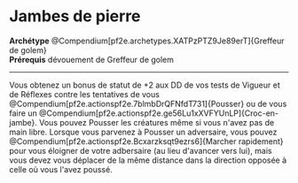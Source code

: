 # Jambes de pierre

<p><span><strong>Archétype</strong> @Compendium[pf2e.archetypes.XATPzPTZ9Je89erT]{Greffeur de golem}<br><strong>Prérequis</strong> dévouement de Greffeur de golem<br></span></p>
<hr>
<p>Vous obtenez un bonus de statut de +2 aux DD de vos tests de Vigueur et de Réflexes contre les tentatives de vous @Compendium[pf2e.actionspf2e.7blmbDrQFNfdT731]{Pousser} ou de vous faire un @Compendium[pf2e.actionspf2e.ge56Lu1xXVFYUnLP]{Croc-en-jambe}. Vous pouvez Pousser les créatures même si vous n'avez pas de main libre. Lorsque vous parvenez à Pousser un adversaire, vous pouvez @Compendium[pf2e.actionspf2e.Bcxarzksqt9ezrs6]{Marcher rapidement} pour vous éloigner de votre adbersaire (au lieu d'avancer vers lui), mais vous devez vous déplacer de la même distance dans la direction opposée à celle où vous l'avez poussé.&nbsp;</p>